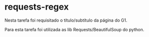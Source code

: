 # requests-regex
Nesta tarefa foi requisitado o título/subtítulo da página do G1. 

Para esta tarefa foi utilizada as lib Requests/BeautifulSoup do python.
